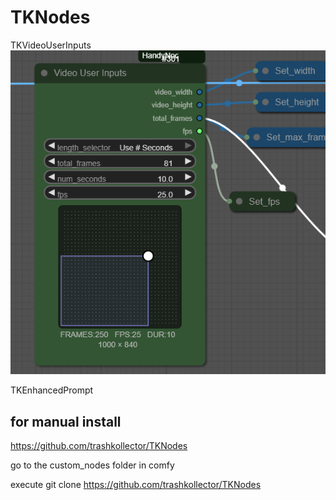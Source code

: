 # TKNodes

TKVideoUserInputs
![Alt text](assets/tkvideouserinputs.png)


TKEnhancedPrompt



for manual install
---------------------
https://github.com/trashkollector/TKNodes

go to the custom_nodes folder in comfy

execute 
git clone https://github.com/trashkollector/TKNodes




